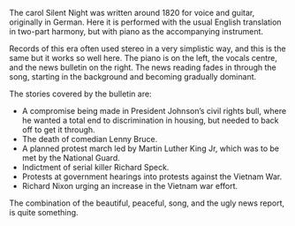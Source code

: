 The carol Silent Night was written around 1820 for voice and guitar, originally in German. Here it is performed with the usual English translation in two-part harmony, but with piano as the accompanying instrument.

Records of this era often used stereo in a very simplistic way, and this is the same but it works so well here. The piano is on the left, the vocals centre, and the news bulletin on the right. The news reading fades in through the song, starting in the background and becoming gradually dominant.

The stories covered by the bulletin are:

 * A compromise being made in President Johnson’s civil rights bull, where he wanted a total end to discrimination in housing, but needed to back off to get it through.
 * The death of comedian Lenny Bruce.
 * A planned protest march led by Martin Luther King Jr, which was to be met by the National Guard.
 * Indictment of serial killer Richard Speck.
 * Protests at government hearings into protests against the Vietnam War.
 * Richard Nixon urging an increase in the Vietnam war effort.
 
 The combination of the beautiful, peaceful, song, and the ugly news report, is quite something.
